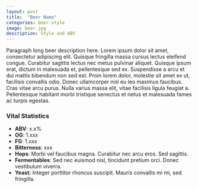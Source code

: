 ```yaml
---
layout: post
title:  "Beer Name"
categories: beer-style
image: beer.jpg
description: Style and ABV
---
```

Paragraph long beer description here. Lorem ipsum dolor sit amet, consectetur adipiscing elit. Quisque fringilla massa cursus lectus eleifend congue. Curabitur sagittis lectus nec metus pulvinar aliquet. Quisque ipsum erat, dictum in malesuada et, pellentesque sed ex. Suspendisse a arcu et dui mattis bibendum non sed est. Proin lorem dolor, molestie sit amet ex ut, facilisis convallis odio. Donec ullamcorper nisl eu leo maximus faucibus. Cras vitae arcu purus. Nulla varius massa elit, vitae facilisis ligula feugiat a. Pellentesque habitant morbi tristique senectus et netus et malesuada fames ac turpis egestas.

### Vital Statistics

* **ABV**: x.x%
* **OG**: 1.xxx
* **FG**: 1.xxx
* **Bitterness**: xxx
* **Hops**: Morbi vel faucibus magna. Curabitur nec arcu eros. Sed sagittis.
* **Fermentables**: Sed nec euismod nisl, tincidunt pretium orci. Donec vestibulum viverra.
* **Yeast:** Integer porttitor rhoncus suscipit. Mauris convallis mi mi, sed fringilla.
